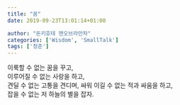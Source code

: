```yaml
---
title: "꿈"
date: 2019-09-23T13:01:14+01:00

author: "돈키호테 맨오브라만차"
categories: ['Wisdom', 'SmallTalk']
tags: ['청춘']
---
```

이룩할 수 없는 꿈을 꾸고,  
이루어질 수 없는 사랑을 하고,  
견딜 수 없는 고통을 견디며, 싸워 이길 수 없는 적과 싸움을 하고,  
잡을 수 없는 저 하늘의 별을 잡자.  

